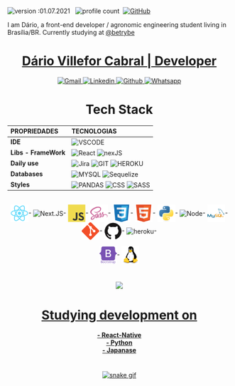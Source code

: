 ![version :01.07.2021](https://img.shields.io/badge/version-01.07.2021-informational) &nbsp;
![profile count](https://komarev.com/ghpvc/?username=villefor&color=lightgrey)&nbsp;
[![GitHub](https://img.shields.io/github/followers/villefor?label=follow&style=social)](https://github.com/villefor)&nbsp;


<p> 
  I am Dário, a front-end developer / agronomic engineering student living in Brasília/BR. Currently studying at <a href="https://github.com/betrybe">@betrybe</a></span></p>
</p>

<a href="https://www.linkedin.com/in/dvillefor/" target="_blank">
    <h1 align="center">
       Dário Villefor Cabral | Developer
        </a>
    </h1>
    <div align="center">
        <a href="dariovillefor@gmail.com">
            <img alt="Gmail"src="https://img.shields.io/badge/Gmail-D14836?style=for-the-badge&logo=gmail&logoColor=white">            
        </a>
        <a href="https://www.linkedin.com/in/dvillefor/" target="_blank">
            <img alt="Linkedin" src="https://img.shields.io/badge/LinkedIn-0077B5?style=for-the-badge&logo=linkedin&logoColor=white">
        </a>
        <a href="https://github.com/Villefor/" target="_blank">
            <img alt="Github" src="https://img.shields.io/badge/GitHub-100000?style=for-the-badge&logo=github&logoColor=white">
        </a>
        <a href="https://wa.me/5561982305365" target="_blank">
            <img alt="Whatsapp" src="https://img.shields.io/badge/whatsapp-04B404?style=for-the-badge&logo=whatsapp&logoColor=white">
        </a>
</div>



##

<h1 align="center">Tech Stack</h1>
<div style="display: inline_block;" align="center">

|  **PROPRIEDADES** | **TECNOLOGIAS** |
| :---------        |     :---------  |
|**IDE** | <img align="center" alt="VSCODE" height="30" src="https://img.shields.io/badge/VSCode-blue?&style=for-the-badge&logo=visual-studio&logoColor=white"> |
| **Libs - FrameWork** |  <img align="center" alt="React" height="30" src="https://img.shields.io/badge/React-008000?&style=for-the-badge&logo=FastApi&logoColor=white"> <img align="center" alt="nexJS" height="30" src="https://img.shields.io/badge/next.js-527a7a?&style=for-the-badge&logo=RestApi&logoColor=white">|
|**Daily use** |  <img align="center" alt="Jira" height="30" src="https://img.shields.io/badge/Jira-0047b3?&style=for-the-badge&logo=pandas&logoColor=white"> <img align="center" alt="GIT" height="30" src="https://img.shields.io/badge/git-61210B?&style=for-the-badge&logo=git&logoColor=white"> <img align="center" alt="HEROKU" height="30" src="https://img.shields.io/badge/heroku-0d1533?&style=for-the-badge&logo=heroku&logoColor=white">|
|**Databases** |  <img align="center" alt="MYSQL" height="30" src="https://img.shields.io/badge/mysql-404D59?style=for-the-badge&logo=mysql&logoColor=white"> <img align="center" alt="Sequelize" height="30"  src="https://img.shields.io/badge/Sequelize-862d59?style=for-the-badge&logo=Sqlite&logoColor=white">|
| **Styles** |  <img align="center" alt="PANDAS" height="30" src="https://img.shields.io/badge/bootstrap-cc0066?&style=for-the-badge&logo=bootstrap&logoColor=white"> <img align="center" alt="CSS" height="30" src="https://img.shields.io/badge/css-007ACC?style=for-the-badge&logo=css3&logoColor=white"> <img align="center" alt="SASS" height="30" src="https://img.shields.io/badge/Sass-007ACC?style=for-the-badge&logo=css3&logoColor=white"> | 

</div>

<div style="display: inline_block" align="center"><br>
   <img align="center" alt="ReactJS" height="40" width="40" src="https://raw.githubusercontent.com/devicons/devicon/master/icons/react/react-original.svg">-
    <img align="center" alt="Next.JS" height="40" width="40" src="https://raw.githubusercontent.com/devicons/devicon/master/icons/next.js/next-original.svg">-
  <img align="center" alt="JavaScript" src="https://raw.githubusercontent.com/devicons/devicon/master/icons/javascript/javascript-original.svg" alt="javascript" width="40" height="40"/>-
  <img align="center" alt="SASS" height="40" width="40" src="https://raw.githubusercontent.com/devicons/devicon/master/icons/sass/sass-original.svg">-
  <img align="center" alt="CSS" height="40" width="40" src="https://raw.githubusercontent.com/devicons/devicon/master/icons/css3/css3-original.svg">-
  <img align="center" alt="HTML" height="40" width="40" src="https://raw.githubusercontent.com/devicons/devicon/master/icons/html5/html5-original.svg">-
  <!--<img align="center" alt="JS" height="30" width="60" src="https://raw.githubusercontent.com/devicons/devicon/master/icons/javascript/javascript-plain.svg">-->
   <img align="center" alt="Python" height="40" width="40" src="https://raw.githubusercontent.com/devicons/devicon/master/icons/python/python-original.svg">-
   <img align="center" alt="Node" height="40" width="40" src="https://raw.githubusercontent.com/devicons/devicon/master/icons/node/node-original.svg">-
   <img align="center" alt="MYSQL" height="40" width="40" src="https://raw.githubusercontent.com/devicons/devicon/master/icons/mysql/mysql-original-wordmark.svg">-
  <img align="center" alt="GIT" height="40" width="40" src="https://raw.githubusercontent.com/devicons/devicon/master/icons/git/git-original.svg">-
  <img align="center" alt="GITHUB" height="40" width="40" src="https://raw.githubusercontent.com/devicons/devicon/master/icons/github/github-original.svg">-
  <img align="center" src="https://www.vectorlogo.zone/logos/heroku/heroku-icon.svg" alt="heroku" width="40" height="40"/>-

  <img align="center" src="https://raw.githubusercontent.com/devicons/devicon/master/icons/bootstrap/bootstrap-plain-wordmark.svg" alt="bootstrap" width="40" height="40"/>-
  <img align="center" src="https://raw.githubusercontent.com/devicons/devicon/master/icons/linux/linux-original.svg" alt="linux" width="40" height="40"/>
</div>


# 

<div align="center">
  <a href="https://github.com/Villefor>
  <img height="180em" src="https://github-readme-stats.vercel.app/api?username=villefor&show_icons=true&theme=dracula&include_all_commits=true&count_private=true"/>
  <img height="180em" src="https://github-readme-stats.vercel.app/api/top-langs/?username=villefor&layout=compact&langs_count=7&theme=dracula"/>          </div>                     

#
 <div align="center">
  <h1 align="center"> Studying development on </h1>
    <strong>- React-Native <br>- Python <br>- Japanase</strong>
 </div> 

#

 <div align="center">
    
   ![snake gif](https://github.com/Villefor/.github-workflows/blob/output/github-contribution-grid-snake.gif)

 </div>
